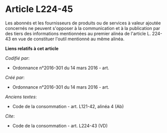 # Article L224-45

Les abonnés et les fournisseurs de produits ou de services à valeur ajoutée concernés ne peuvent s'opposer à la communication
et à la publication par des tiers des informations mentionnées au premier alinéa de l'article L. 224-43 en vue de constituer
l'outil mentionné au même alinéa.

**Liens relatifs à cet article**

_Codifié par_:

  - Ordonnance n°2016-301 du 14 mars 2016 - art.

_Créé par_:

  - Ordonnance n°2016-301 du 14 mars 2016 - art.

_Anciens textes_:

  - Code de la consommation - art. L121-42, alinéa 4 (Ab)

_Cite_:

  - Code de la consommation - art. L224-43 (VD)
